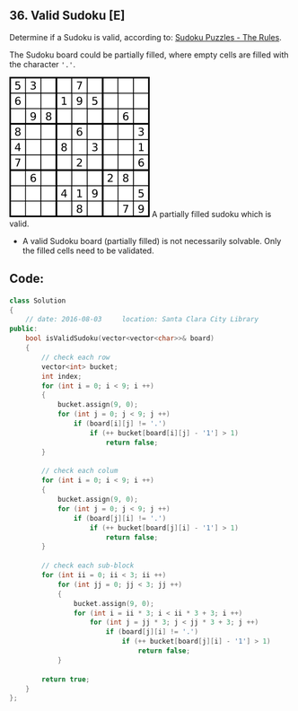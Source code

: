 ## 36. Valid Sudoku [E]
Determine if a Sudoku is valid, according to: [Sudoku Puzzles - The Rules](http://sudoku.com.au/TheRules.aspx).

The Sudoku board could be partially filled, where empty cells are filled with the character `'.'`.

![](https://github.com/ysong49/LeetCode-Note/blob/master/image/Sudoku.png)
A partially filled sudoku which is valid.

- A valid Sudoku board (partially filled) is not necessarily solvable. Only the filled cells need to be validated.

## Code:
```c++
class Solution 
{
    // date: 2016-08-03     location: Santa Clara City Library
public:
    bool isValidSudoku(vector<vector<char>>& board) 
    {
        // check each row
        vector<int> bucket;
        int index;
        for (int i = 0; i < 9; i ++)
        {
            bucket.assign(9, 0);
            for (int j = 0; j < 9; j ++)
                if (board[i][j] != '.')
                    if (++ bucket[board[i][j] - '1'] > 1)
                        return false;
        }
        
        // check each colum
        for (int i = 0; i < 9; i ++)
        {
            bucket.assign(9, 0);
            for (int j = 0; j < 9; j ++)
                if (board[j][i] != '.')
                    if (++ bucket[board[j][i] - '1'] > 1)
                        return false;
        }
        
        // check each sub-block
        for (int ii = 0; ii < 3; ii ++)
            for (int jj = 0; jj < 3; jj ++)
            {
                bucket.assign(9, 0);
                for (int i = ii * 3; i < ii * 3 + 3; i ++)
                    for (int j = jj * 3; j < jj * 3 + 3; j ++)
                        if (board[j][i] != '.')
                            if (++ bucket[board[j][i] - '1'] > 1)
                                return false;
            }
        
        return true;
    }
};
```

